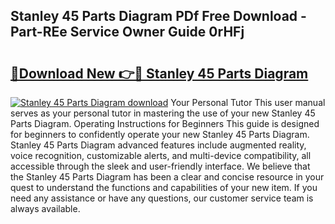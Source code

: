 ## Stanley 45 Parts Diagram PDf Free Download - Part-REe Service Owner Guide 0rHFj

# <h2><a href="http://dfj42a.blite.top/?on=Stanley+45+Parts+Diagram">🔗Download New 👉🔴 Stanley 45 Parts Diagram</a></h2>

[![Stanley 45 Parts Diagram download](https://i.imgur.com/lujVjoI.png)](http://dfj42a.blite.top/?on=Stanley+45+Parts+Diagram)
Your Personal Tutor This user manual serves as your personal tutor in mastering the use of your new Stanley 45 Parts Diagram. Operating Instructions for Beginners This guide is designed for beginners to confidently operate your new Stanley 45 Parts Diagram. Stanley 45 Parts Diagram advanced features include augmented reality, voice recognition, customizable alerts, and multi-device compatibility, all accessible through the sleek and user-friendly interface. We believe that the Stanley 45 Parts Diagram has been a clear and concise resource in your quest to understand the functions and capabilities of your new item. If you need any assistance or have any questions, our customer service team is always available.
